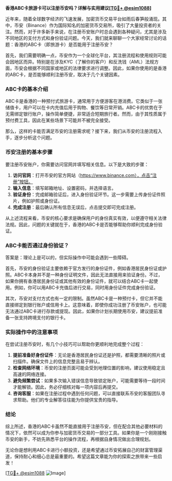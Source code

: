 **香港ABC卡旅游卡可以注册币安吗？详解与实用建议[[TG💪+ @esim1088](https://t.me/s/esim1088)]**

近年来，随着全球数字经济的飞速发展，加密货币交易平台如雨后春笋般涌现。其中，币安（Binance）作为国际知名的加密货币交易所，吸引了大量投资者的关注。然而，对于许多新手来说，在注册币安账户时总会遇到各种疑问，尤其是涉及不同地区的支付方式和身份验证问题。今天，我们就来聊聊一个大家经常讨论的话题：香港的ABC卡（即旅游卡）是否能用于注册币安？

首先，我们需要明确一点，币安作为一个全球化平台，其注册流程和使用规则可能会因地区而异。特别是在涉及KYC（了解你的客户）和反洗钱（AML）法规方面，币安会根据不同国家或地区的法律要求进行调整。因此，如果你使用的是香港的ABC卡，是否能够顺利注册币安，取决于几个关键因素。

### ABC卡的基本介绍

ABC卡是香港的一种预付式旅游卡，通常用于方便游客在港消费。它类似于一张储值卡，用户可以在卡内充值后用于购物、餐饮等日常开销。ABC卡的优势在于无需绑定银行账户，操作简单便捷，非常适合短期旅行者。然而，由于其性质属于预付费工具，因此在某些场景下可能并不被完全接受。

那么，这样的卡能否满足币安的注册需求呢？接下来，我们从币安的注册流程入手，逐步分析这个问题。

### 币安注册的基本步骤

要注册币安账户，你需要访问官网并填写相关信息。以下是大致的步骤：

1. **访问官网**：打开币安的官方网站（https://www.binance.com），点击“注册”按钮。
2. **输入信息**：填写邮箱地址、设置密码，并选择语言。
3. **验证身份**：完成邮箱验证后，进入身份验证环节。这一步需要上传身份证件照片，例如护照或身份证。
4. **完成注册**：最后确认所有信息无误后，点击提交即可完成注册。

从上述流程来看，币安的核心要求是确保用户的身份真实有效，以便遵守相关法律法规。因此，问题的关键就在于，香港的ABC卡是否能够帮助你顺利完成身份验证。

### ABC卡能否通过身份验证？

答案是：理论上是可以的，但实际操作中可能会遇到一些障碍。

首先，币安的身份验证主要依赖于官方发行的身份证件，例如香港居民身份证或护照。ABC卡本身并不是一种身份证明文件，因此无法直接用来验证身份。不过，如果你拥有香港居民身份证或其他有效的身份证件，就可以结合ABC卡一起使用。例如，你可以用ABC卡充值后进行交易，同时用身份证件完成身份验证。

其次，币安对支付方式也有一定的限制。虽然ABC卡是一种预付卡，但它并不能直接绑定到银行账户或信用卡上。这意味着，即使你成功注册了币安账户，也可能无法通过ABC卡进行存款或提现。因此，如果你计划长期使用币安，建议提前准备一张支持跨境支付的银行卡。

### 实际操作中的注意事项

在尝试注册币安时，有几个小技巧可以帮助你更顺利地完成整个过程：

1. **提前准备好身份证件**：无论是香港居民身份证还是护照，都需要清晰的照片或扫描件。确保文件上的信息完整且易于辨认。
2. **检查网络环境**：币安的注册页面可能会受到地理位置的影响，建议使用稳定且高速的网络连接。
3. **避免频繁尝试**：如果多次输入错误信息导致锁定账户，可能需要等待一段时间才能解锁。因此，务必仔细核对每一项内容后再提交。
4. **咨询客服**：如果在注册过程中遇到任何问题，可以直接联系币安的客服团队寻求帮助。他们的专业解答往往能为你提供宝贵的指导。

### 结论

综上所述，香港的ABC卡虽然不能直接用于注册币安，但在配合其他必要材料的情况下，依然可以成为你参与加密货币交易的一部分工具。如果你是一个刚刚接触币安的新手，不妨先熟悉平台的操作流程，再根据自身情况做出合理规划。

无论你是想利用ABC卡进行小额投资，还是希望通过币安拓展自己的财富管理渠道，保持耐心和细心总是最重要的。希望这篇文章能为你的探索之旅带来一些启发！

[[TG💪+ @esim1088](https://t.me/s/esim1088) ![Image](https://i.postimg.cc/4NQfJmqS/Snipaste-2025-05-13-00-14-12.png)]